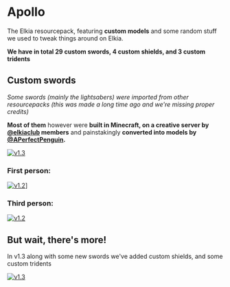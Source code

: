 # Apollo
The Elkia resourcepack, featuring **custom models** and some random stuff we used to tweak things around on Elkia.

**We have in total 29 custom swords, 4 custom shields, and 3 custom tridents**

## Custom swords

*Some swords (mainly the lightsabers) were imported from other resourcepacks (this was made a long time ago and we're missing proper credits)* 

**Most of them** however were **built in Minecraft, on a creative server by [@elkiaclub](https://github.com/elkiaclub) members** and painstakingly **converted into models by [@APerfectPenguin](https://github.com/APerfectPenguin).**

[![v1.3](https://media.discordapp.net/attachments/451803777893269504/552091325483450368/unknown.png)](https://media.discordapp.net/attachments/451803777893269504/552091325483450368/unknown.png)

### First person:

[![v1.2](https://thumbs.gfycat.com/UnlawfulEagerJunebug-size_restricted.gif)](https://gfycat.com/UnlawfulEagerJunebug)]

### Third person:

[![v1.2](https://thumbs.gfycat.com/FrailPlumpHeifer-size_restricted.gif)](https://gfycat.com/FrailPlumpHeifer)

## But wait, there's more!

In v1.3 along with some new swords we've added custom shields, and some custom tridents

[![v1.3](https://cdn.discordapp.com/attachments/451803777893269504/552091362020032522/unknown.png)](https://cdn.discordapp.com/attachments/451803777893269504/552091362020032522/unknown.png)
